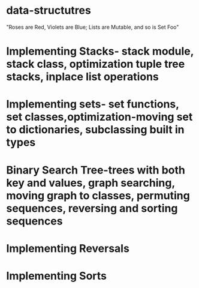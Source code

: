 # data-structutres
"Roses are Red, Violets are Blue; Lists are Mutable, and so is Set Foo"
# Implementing Stacks- stack module, stack class, optimization tuple tree stacks, inplace list operations
# Implementing sets- set functions, set classes,optimization-moving set to dictionaries, subclassing built in types
# Binary Search Tree-trees with both key and values, graph searching, moving graph to classes, permuting sequences, reversing and sorting sequences
# Implementing Reversals 
# Implementing Sorts

